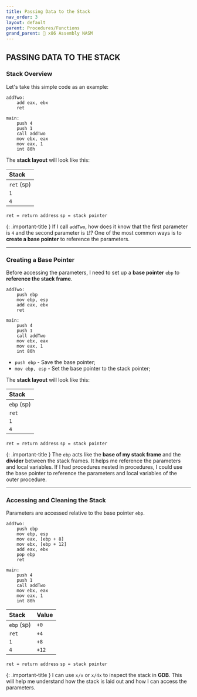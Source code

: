 ```yaml
---
title: Passing Data to the Stack
nav_order: 3
layout: default
parent: Procedures/Functions
grand_parent: 🔲 x86 Assembly NASM
---
```


## **PASSING DATA TO THE STACK**

### **Stack Overview**

Let's take this simple code as an example:

```
addTwo:
    add eax, ebx
    ret

main:
    push 4
    push 1
    call addTwo
    mov ebx, eax
    mov eax, 1
    int 80h
```

The **stack layout** will look like this:
    
| Stack |
|:------|
| `ret` (sp) |
| `1`   |
| `4`   |

`ret = return address` `sp = stack pointer`

{: .important-title }
If I call `addTwo`, how does it know that the first parameter is `4` and the second parameter is `1`!? One of the most common ways is to **create a base pointer** to reference the parameters.

----

### **Creating a Base Pointer**

Before accessing the parameters, I need to set up a **base pointer** `ebp` to **reference the stack frame**.

```
addTwo:
    push ebp
    mov ebp, esp
    add eax, ebx
    ret

main:
    push 4
    push 1
    call addTwo
    mov ebx, eax
    mov eax, 1
    int 80h
```

- `push ebp` - Save the base pointer;
- `mov ebp, esp` - Set the base pointer to the stack pointer;

The **stack layout** will look like this:

| Stack |
|:------|
| `ebp` (sp) |
| `ret` |
| `1`   |
| `4`   |

`ret = return address` `sp = stack pointer`

{: .important-title }
The `ebp` acts like the **base of my stack frame** and the **divider** between the stack frames. It helps me reference the parameters and local variables. If I had procedures nested in procedures, I could use the base pointer to reference the parameters and local variables of the outer procedure. 

----

### **Accessing and Cleaning the Stack**

Parameters are accessed relative to the base pointer `ebp`.

```
addTwo:
    push ebp
    mov ebp, esp
    mov eax, [ebp + 8]
    mov ebx, [ebp + 12]
    add eax, ebx
    pop ebp
    ret

main:
    push 4
    push 1
    call addTwo
    mov ebx, eax
    mov eax, 1
    int 80h
```

| Stack      | Value |
|:-----------|:------|
| `ebp` (sp) | `+0`  |
| `ret`      | `+4`  |
| `1`        | `+8`  |
| `4`        | `+12` |

`ret = return address` `sp = stack pointer`

{: .important-title }
I can use `x/x` or `x/4x` to inspect the stack in **GDB**. This will help me understand how the stack is laid out and how I can access the parameters.